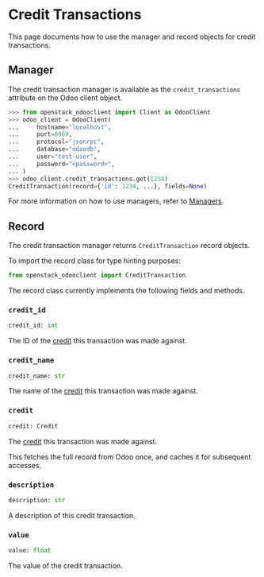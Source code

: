 # Credit Transactions

This page documents how to use the manager and record objects
for credit transactions.

## Manager

The credit transaction manager is available as the `credit_transactions`
attribute on the Odoo client object.

```python
>>> from openstack_odooclient import Client as OdooClient
>>> odoo_client = OdooClient(
...     hostname="localhost",
...     port=8069,
...     protocol="jsonrpc",
...     database="odoodb",
...     user="test-user",
...     password="<password>",
... )
>>> odoo_client.credit_transactions.get(1234)
CreditTransaction(record={'id': 1234, ...}, fields=None)
```

For more information on how to use managers, refer to [Managers](index.md).

## Record

The credit transaction manager returns `CreditTransaction` record objects.

To import the record class for type hinting purposes:

```python
from openstack_odooclient import CreditTransaction
```

The record class currently implements the following fields and methods.

### `credit_id`

```python
credit_id: int
```

The ID of the [credit](credit.md) this transaction was made against.

### `credit_name`

```python
credit_name: str
```

The name of the [credit](credit.md) this transaction was made against.

### `credit`

```python
credit: Credit
```
The [credit](credit.md) this transaction was made against.

This fetches the full record from Odoo once,
and caches it for subsequent accesses.

### `description`

```python
description: str
```

A description of this credit transaction.

### `value`

```python
value: float
```

The value of the credit transaction.
